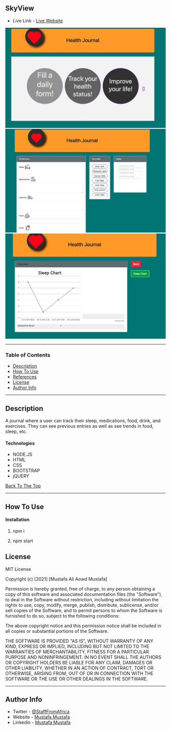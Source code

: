 ## SkyView

- Live Link - [Live Website](https://youthful-williams-e2da2e.netlify.app)

![](img/screen1.png)
![](img/screen2.png)
![](img/screen3.png)


---

### Table of Contents
<!-- You're sections headers will be used to reference location of destination. -->

- [Description](#description)
- [How To Use](#how-to-use)
- [References](#references)
- [License](#license)
- [Author Info](#author-info)

---

## Description

A journal where a user can track their sleep, medications, food, drink, and exercises. They can see previous entries as well as see trends in food, sleep, etc.


#### Technologies

- NODE.JS
- HTML
- CSS
- BOOTSTRAP
- jQUERY

[Back To The Top](#read-me-template)

---

## How To Use

#### Installation

1. npm i


2. npm start



## License

MIT License

Copyright (c) [2021] [Mustafa Ali Aowd Mustafa]

Permission is hereby granted, free of charge, to any person obtaining a copy
of this software and associated documentation files (the "Software"), to deal
in the Software without restriction, including without limitation the rights
to use, copy, modify, merge, publish, distribute, sublicense, and/or sell
copies of the Software, and to permit persons to whom the Software is
furnished to do so, subject to the following conditions:

The above copyright notice and this permission notice shall be included in all
copies or substantial portions of the Software.

THE SOFTWARE IS PROVIDED "AS IS", WITHOUT WARRANTY OF ANY KIND, EXPRESS OR
IMPLIED, INCLUDING BUT NOT LIMITED TO THE WARRANTIES OF MERCHANTABILITY,
FITNESS FOR A PARTICULAR PURPOSE AND NONINFRINGEMENT. IN NO EVENT SHALL THE
AUTHORS OR COPYRIGHT HOLDERS BE LIABLE FOR ANY CLAIM, DAMAGES OR OTHER
LIABILITY, WHETHER IN AN ACTION OF CONTRACT, TORT OR OTHERWISE, ARISING FROM,
OUT OF OR IN CONNECTION WITH THE SOFTWARE OR THE USE OR OTHER DEALINGS IN THE
SOFTWARE.


---

## Author Info

- Twitter - [@StaffFromAfrica](https://twitter.com/StaffFromAfrica)
- Website - [Mustafa Mustafa](https://mumustafam.com)
- Linkedin - [Mustafa Mustafa](https://www.linkedin.com/in/mustafa-inc/)


